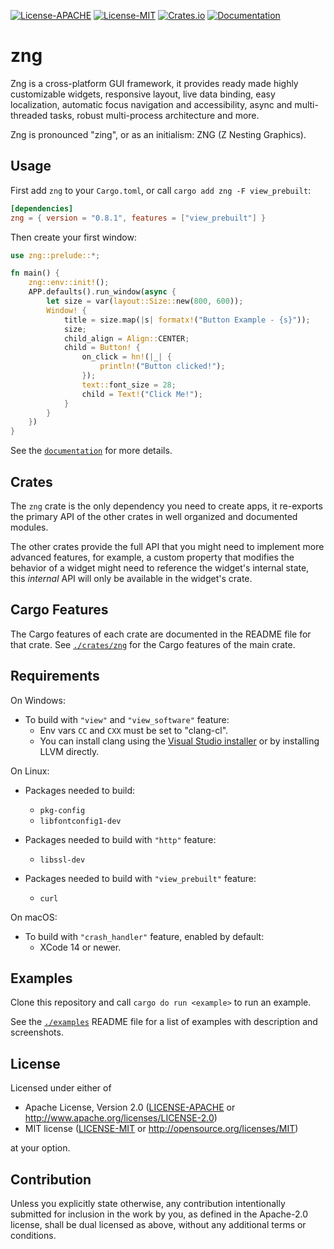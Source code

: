 [![License-APACHE](https://img.shields.io/badge/License-Apache--2.0-informational)](https://github.com/zng-ui/zng/blob/master/LICENSE-APACHE)
[![License-MIT](https://img.shields.io/badge/license-MIT-informational)](https://github.com/zng-ui/zng/blob/master/LICENSE-MIT)
[![Crates.io](https://img.shields.io/crates/v/zng)](https://crates.io/crates/zng)
[![Documentation](https://img.shields.io/badge/github.io-docs-success)](https://zng-ui.github.io/doc/zng)

# zng

Zng is a cross-platform GUI framework, it provides ready made highly customizable widgets, responsive layout, 
live data binding, easy localization, automatic focus navigation and accessibility, async and multi-threaded tasks, robust
multi-process architecture and more.

Zng is pronounced "zing", or as an initialism: ZNG (Z Nesting Graphics).

## Usage

First add `zng` to your `Cargo.toml`, or call `cargo add zng -F view_prebuilt`: 

```toml
[dependencies]
zng = { version = "0.8.1", features = ["view_prebuilt"] }
```

Then create your first window:

```rust ,no_run
use zng::prelude::*;

fn main() {
    zng::env::init!();
    APP.defaults().run_window(async {
        let size = var(layout::Size::new(800, 600));
        Window! {
            title = size.map(|s| formatx!("Button Example - {s}"));
            size;
            child_align = Align::CENTER;
            child = Button! {
                on_click = hn!(|_| {
                    println!("Button clicked!");
                });
                text::font_size = 28;
                child = Text!("Click Me!");
            }
        }
    })
}
```

See the [`documentation`] for more details.

[`documentation`]: https://zng-ui.github.io/doc/zng/

## Crates

The `zng` crate is the only dependency you need to create apps, it re-exports the primary API of the other 
crates in well organized and documented modules.

The other crates provide the full API that you might need to implement more advanced features, for example, a 
custom property that modifies the behavior of a widget might need to reference the widget's internal state,
this *internal* API will only be available in the widget's crate.

## Cargo Features

The Cargo features of each crate are documented in the README file for that crate. See [`./crates/zng`] for the Cargo features of the main crate.

[`./crates/zng`]:https://github.com/zng-ui/zng/tree/master/crates/zng#cargo-features

## Requirements

On Windows:

* To build with `"view"` and `"view_software"` feature:
    - Env vars `CC` and `CXX` must be set to "clang-cl".
    - You can install clang using the [Visual Studio installer] or by installing LLVM directly.

[Visual Studio installer]: https://learn.microsoft.com/en-us/cpp/build/clang-support-msbuild?view=msvc-170

On Linux:

* Packages needed to build:
    - `pkg-config`
    - `libfontconfig1-dev`

* Packages needed to build with `"http"` feature:
    - `libssl-dev`

* Packages needed to build with `"view_prebuilt"` feature:
    - `curl`

On macOS:

* To build with `"crash_handler"` feature, enabled by default:
    - XCode 14 or newer.

## Examples

Clone this repository and call `cargo do run <example>` to run an example.

See the [`./examples`] README file for a list of examples with description and screenshots.

[`./examples`]: https://github.com/zng-ui/zng/tree/master/examples#readme

## License

Licensed under either of

 * Apache License, Version 2.0
   ([LICENSE-APACHE](LICENSE-APACHE) or http://www.apache.org/licenses/LICENSE-2.0)
 * MIT license
   ([LICENSE-MIT](LICENSE-MIT) or http://opensource.org/licenses/MIT)

at your option.

## Contribution

Unless you explicitly state otherwise, any contribution intentionally submitted
for inclusion in the work by you, as defined in the Apache-2.0 license, shall be
dual licensed as above, without any additional terms or conditions.
